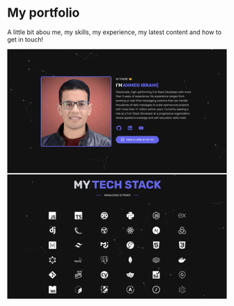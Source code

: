 # My portfolio

A little bit abou me, my skills, my experience, my latest content and how to get in touch!

![About Me](./preview/aboutme.png)
![My Tech Stack](./preview/tech-stack.png)
